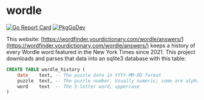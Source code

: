 # wordle
[![Go Report Card](https://goreportcard.com/badge/github.com/philhanna/wordle_history)][idGoReportCard]
[![PkgGoDev](https://pkg.go.dev/badge/github.com/philhanna/wordle_history)][idPkgGoDev]


This website: [https://wordfinder.yourdictionary.com/wordle/answers/](https://wordfinder.yourdictionary.com/wordle/answers/) keeps a history of every Wordle word featured in the New York Times since 2021.  This project downloads and parses that data into an sqlite3 database with this table:
```sql
CREATE TABLE wordle_history (
    date    text, -- The puzzle date in YYYY-MM-DD format
    puzzle  text, -- The puzzle number. Usually numeric; some are alphabetic
    word    text  -- The 5-letter word, uppercase
)
```


[idGoReportCard]: https://goreportcard.com/report/github.com/philhanna/wordle_history
[idPkgGoDev]: https://pkg.go.dev/github.com/philhanna/wordle_history
